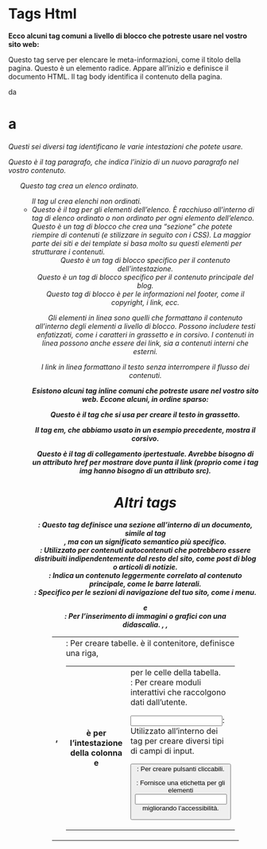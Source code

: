 # Tags Html

**Ecco alcuni tag comuni a livello di blocco che potreste usare nel vostro sito web:**

<head> Questo tag serve per elencare le meta-informazioni, come il titolo della pagina.

<html> Questo è un elemento radice. Appare all’inizio e definisce il documento HTML.

<body> Il tag body identifica il contenuto della pagina.

da <h1> a <h6> Questi sei diversi tag identificano le varie intestazioni che potete usare.

<p> Questo è il tag paragrafo, che indica l’inizio di un nuovo paragrafo nel vostro contenuto.

<ol> Questo tag crea un elenco ordinato.

<ul> Il tag ul crea elenchi non ordinati.

<li> Questo è il tag per gli elementi dell’elenco. È racchiuso all’interno di tag di elenco ordinato o non ordinato per ogni elemento dell’elenco.

<div> Questo è un tag di blocco che crea una “sezione” che potete riempire di contenuti (e stilizzare in seguito con i CSS). La maggior parte dei siti e dei template si basa molto su questi elementi per strutturare i contenuti.

<header> Questo è un tag di blocco specifico per il contenuto dell’intestazione.

<main> Questo è un tag di blocco specifico per il contenuto principale del blog.

<footer> Questo tag di blocco è per le informazioni nel footer, come il copyright, i link, ecc.

Gli elementi in linea sono quelli che formattano il contenuto all’interno degli elementi a livello di blocco. Possono includere testi enfatizzati, come i caratteri in grassetto e in corsivo. I contenuti in linea possono anche essere dei link, sia a contenuti interni che esterni.

I link in linea formattano il testo senza interrompere il flusso dei contenuti.

**Esistono alcuni tag inline comuni che potreste usare nel vostro sito web. Eccone alcuni, in ordine sparso:**

<strong> Questo è il tag che si usa per creare il testo in grassetto.

<em> Il tag em, che abbiamo usato in un esempio precedente, mostra il corsivo.

<a> Questo è il tag di collegamento ipertestuale. Avrebbe bisogno di un attributo href per mostrare dove punta il link (proprio come i tag img hanno bisogno di un attributo src).

# Altri tags

<section>: Questo tag definisce una sezione all’interno di un documento, simile al tag <div>, ma con un significato semantico più specifico.

<article>: Utilizzato per contenuti autocontenuti che potrebbero essere distribuiti indipendentemente dal resto del sito, come post di blog o articoli di notizie.

<aside>: Indica un contenuto leggermente correlato al contenuto principale, come le barre laterali.

<nav>: Specifico per le sezioni di navigazione del tuo sito, come i menu.

<figure> e <figcaption>: Per l’inserimento di immagini o grafici con una didascalia.

<table>, <tr>, <th>, <td>: Per creare tabelle. <table> è il contenitore, <tr> definisce una riga, <th> è per l’intestazione della colonna e <td> per le celle della tabella.

<form>: Per creare moduli interattivi che raccolgono dati dall’utente.

<input>: Utilizzato all’interno dei tag <form> per creare diversi tipi di campi di input.

<button>: Per creare pulsanti cliccabili.

<label>: Fornisce una etichetta per gli elementi <input> migliorando l’accessibilità.

<script>: Per includere codice JavaScript che può manipolare il contenuto del sito.

<link>: Per collegare fogli di stile esterni, come CSS.

<meta>: Fornisce metadati sul documento HTML, come la codifica dei caratteri o le parole chiave per i motori di ricerca.
